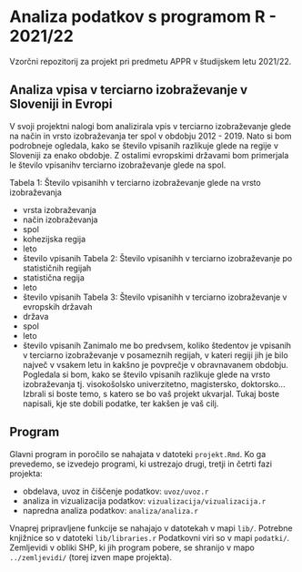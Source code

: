 # Analiza podatkov s programom R - 2021/22

Vzorčni repozitorij za projekt pri predmetu APPR v študijskem letu 2021/22. 

## Analiza vpisa v terciarno izobraževanje v Sloveniji in Evropi

V svoji projektni nalogi bom analizirala vpis v terciarno izobraževanje glede na način in vrsto izobraževanja ter spol v obdobju 2012 - 2019. Nato si bom podrobneje ogledala, kako se število vpisanih razlikuje glede na regije v Sloveniji za enako obdobje. Z ostalimi evropskimi državami bom primerjala le število vpisanihv terciarno izobraževanje glede na spol.

Tabela 1: Število vpisanihh v terciarno izobraževanje glede na vrsto izobraževanja
  - vrsta izobraževanja
  - način izobraževanja
  - spol
  - kohezijska regija
  - leto
  - število vpisanih
Tabela 2: Število vpisanihh v terciarno izobraževanje po statističnih regijah 
  - statistična regija
  - leto
  - število vpisanih
Tabela 3: Število vpisanihh v terciarno izobraževanje v evropskih državah
  - država
  - spol
  - leto
  - število vpisanih
Zanimalo me bo predvsem, koliko štedentov je vpisanih v terciarno izobraževanje v posameznih regijah, v kateri regiji jih je bilo največ v vsakem letu in kakšno je povprečje v obravnavanem obdobju. Pogledala si bom, kako se število vpisanih razlikuje glede na vrsto izobraževanja tj. visokošolsko univerzitetno, magistersko, doktorsko...
Izbrali si boste temo, s katero se bo vaš projekt ukvarjal.
Tukaj boste napisali, kje ste dobili podatke, ter kakšen je vaš cilj.

## Program

Glavni program in poročilo se nahajata v datoteki `projekt.Rmd`.
Ko ga prevedemo, se izvedejo programi, ki ustrezajo drugi, tretji in četrti fazi projekta:

* obdelava, uvoz in čiščenje podatkov: `uvoz/uvoz.r`
* analiza in vizualizacija podatkov: `vizualizacija/vizualizacija.r`
* napredna analiza podatkov: `analiza/analiza.r`

Vnaprej pripravljene funkcije se nahajajo v datotekah v mapi `lib/`.
Potrebne knjižnice so v datoteki `lib/libraries.r`
Podatkovni viri so v mapi `podatki/`.
Zemljevidi v obliki SHP, ki jih program pobere,
se shranijo v mapo `../zemljevidi/` (torej izven mape projekta).
